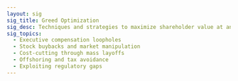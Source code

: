 ```yaml
---
layout: sig
sig_title: Greed Optimization
sig_desc: Techniques and strategies to maximize shareholder value at any cost, often at the expense of ethics and humanity.
sig_topics:
  - Executive compensation loopholes
  - Stock buybacks and market manipulation
  - Cost-cutting through mass layoffs
  - Offshoring and tax avoidance
  - Exploiting regulatory gaps
---
```

